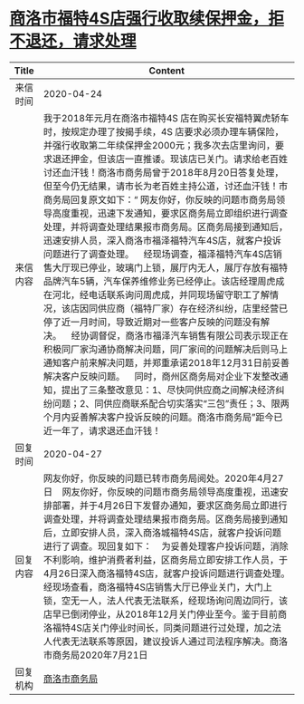 # [商洛市福特4S店强行收取续保押金，拒不退还，请求处理](http://www.shangluo.gov.cn/zmhd/ldxxxx.jsp?urltype=leadermail.LeaderMailContentUrl&wbtreeid=1112&leadermailid=5807)

| Title |                                                                                                                                                                                                                                                                                                                                    Content                                                                                                                                                                                                                                                                                                                                    |
|:-----:|-------------------------------------------------------------------------------------------------------------------------------------------------------------------------------------------------------------------------------------------------------------------------------------------------------------------------------------------------------------------------------------------------------------------------------------------------------------------------------------------------------------------------------------------------------------------------------------------------------------------------------------------------------------------------------|
| 来信时间  | 2020-04-24                                                                                                                                                                                                                                                                                                                                                                                                                                                                                                                                                                                                                                                                    |
| 来信内容  | 我于2018年元月在商洛市福特4S 店在购买长安福特翼虎轿车时，按规定办理了按揭手续，4S 店要求必须办理车辆保险，并强行收取第二年续保押金2000元；我多次去店里询问，要求退还押金，但该店一直推诿。现该店已关门。请求给老百姓讨还血汗钱！商洛市商务局曾于2018年8月20日答复处理，但至今仍无结果，请市长为老百姓主持公道，讨还血汗钱！市商务局回复原文如下：“ 网友你好，你反映的问题市商务局领导高度重视，迅速下发通知，要求区商务局立即组织进行调查处理，并将调查处理结果报市商务局。区商务局接到通知后，迅速安排人员，深入商洛市福泽福特汽车4S店，就客户投诉问题进行了调查处理。    经现场调查，福泽福特汽车4S店销售大厅现已停业，玻璃门上锁，展厅内无人，展厅存放有福特品牌汽车5辆，汽车保养维修业务已经停止。该店经理周虎成在河北，经电话联系询问周虎成，并同现场留守职工了解情况，该店因同供应商（福特厂家）存在经济纠纷，店里经营已停了近一月时间，导致近期对一些客户反映的问题没有解决。    经协调督促，商洛市福泽汽车销售有限公司表示现正在积极同厂家沟通协商解决问题，同厂家间的问题解决后则马上通知客户前来解决问题，并郑重承诺2018年12月31日前妥善解决客户反映问题。    同时，商州区商务局对企业下发整改通知，提出了三条整改意见：1、尽快同供应商之间解决经济纠纷问题；2、同供应商联系配合切实落实“三包”责任；3、限两个月内妥善解决客户投诉反映的问题。商洛市商务局”距今已近一年了，请求退还血汗钱！ |
| 回复时间  | 2020-04-27                                                                                                                                                                                                                                                                                                                                                                                                                                                                                                                                                                                                                                                                    |
| 回复内容  | 网友你好，你反映的问题已转市商务局阅处。2020年4月27日    网友你好，你反映的问题市商务局领导高度重视，迅速安排部署，并于4月26日下发督办通知，要求区商务局立即进行调查处理，并将调查处理结果报市商务局。区商务局接到通知后，立即安排人员，深入商洛城福特4S店，就客户投诉问题进行了调查。现回复如下：    为妥善处理客户投诉问题，消除不利影响，维护消费者利益，区商务局立即安排工作人员，于4月26日深入商洛福特4S店，就客户投诉问题进行调查处理。经现场查看，商洛福特4S店销售大厅已停业关门，大门上锁，空无一人，法人代表无法联系，经现场询问周边同行，该店早已倒闭停业，从2018年12月关门停业至今。鉴于目前商洛福特4S店关门停业时间长，同类问题进行过处理，加之法人代表无法联系等原因，建议投诉人通过司法程序解决。商洛市商务局2020年7月21日                                                                                                                                                                                                                                                                                     |
| 回复机构  | [商洛市商务局](../../category/agencies/商洛市商务局.md)                                                                                                                                                                                                                                                                                                                                                                                                                                                                                                                                                                                                                                   |
